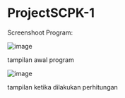 # ProjectSCPK-1
Screenshoot Program:

![image](https://user-images.githubusercontent.com/81663976/124480285-4d512900-ddd1-11eb-9a1f-323e48762a31.png)

tampilan awal program

![image](https://user-images.githubusercontent.com/81663976/124480544-93a68800-ddd1-11eb-9469-dede1fa670c8.png)

tampilan ketika dilakukan perhitungan
